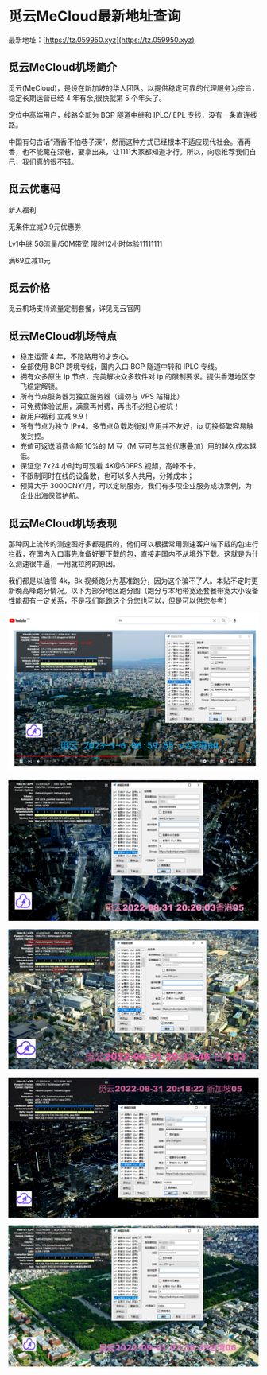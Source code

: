 # 觅云MeCloud最新地址查询

最新地址：[https://tz.059950.xyz](https://tz.059950.xyz)

## 觅云MeCloud机场简介

觅云(MeCloud)，是设在新加坡的华人团队。以提供稳定可靠的代理服务为宗旨，稳定长期运营已经 4 年有余,很快就第 5 个年头了。

定位中高端用户，线路全部为 BGP 隧道中继和 IPLC/IEPL 专线，没有一条直连线路。

中国有句古话“酒香不怕巷子深”，然而这种方式已经根本不适应现代社会。酒再香，也不能藏在深巷，要拿出来，让1111大家都知道才行。所以，向您推荐我们自己，我们真的很不错。

## 觅云优惠码

新人福利

无条件立减9.9元优惠券

Lv1中继 5G流量/50M带宽 限时12小时体验11111111

满69立减11元

## 觅云价格

觅云机场支持流量定制套餐，详见觅云官网

## 觅云MeCloud机场特点

* 稳定运营 4 年，不跑路用的才安心。
* 全部使用 BGP 跨境专线，国内入口 BGP 隧道中转和 IPLC 专线。
* 拥有众多原生 ip 节点，完美解决众多软件对 ip 的限制要求。提供香港地区奈飞稳定解锁。
* 所有节点服务器为独立服务器（请勿与 VPS 站相比）
* 可免费体验试用，满意再付费，再也不必担心被坑！
* 新用户福利 立减 9.9！
* 所有节点为独立 IPv4。多节点负载均衡对应用并不友好，ip 切换频繁容易触发封控。
* 充值可返送消费金额 10%的 M 豆（M 豆可与其他优惠叠加）用的越久成本越低。
* 保证您 7x24 小时均可观看 4K@60FPS 视频，高峰不卡。
* 不限制同时在线的设备数，也可以多人共用，分摊成本；
* 预算大于 3000CNY/月，可以定制服务。我们有多项企业服务成功案例，为企业出海保驾护航。

## 觅云MeCloud机场表现

那种网上流传的测速图好多都是假的，他们可以根据常用测速客户端下载的包进行拦截，在国内入口事先准备好要下载的包，直接走国内不从境外下载。这就是为什么测速很牛逼，一用就拉胯的原因。

我们都是以油管 4k，8k 视频跑分为基准跑分，因为这个骗不了人。本贴不定时更新晚高峰跑分情况。以下为部分地区跑分图（跑分与本地带宽还套餐带宽大小设备性能都有一定关系，不是我们能跑这个分您也可以，但是可以供您参考）

![image](https://raw.githubusercontent.com/winston779/miyun/main/imgs/mecloud-1.png)

![image](https://raw.githubusercontent.com/winston779/miyun/main/imgs/mecloud-2.png)

![image](https://raw.githubusercontent.com/winston779/miyun/main/imgs/mecloud-3.png)

![image](https://raw.githubusercontent.com/winston779/miyun/main/imgs/mecloud-4.png)

![image](https://raw.githubusercontent.com/winston779/miyun/main/imgs/mecloud-5.jpg)
